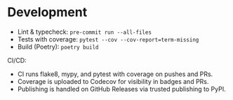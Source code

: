 # Development

- Lint & typecheck: `pre-commit run --all-files`
- Tests with coverage: `pytest --cov --cov-report=term-missing`
- Build (Poetry): `poetry build`

CI/CD:
- CI runs flake8, mypy, and pytest with coverage on pushes and PRs.
- Coverage is uploaded to Codecov for visibility in badges and PRs.
- Publishing is handled on GitHub Releases via trusted publishing to PyPI.
